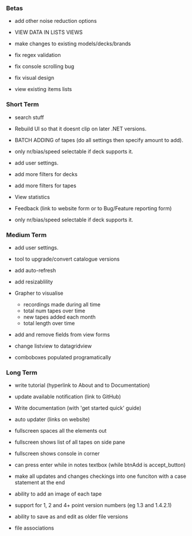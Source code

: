 ### Betas

- add other noise reduction options
- VIEW DATA IN LISTS VIEWS
- make changes to existing models/decks/brands
- fix regex validation
- fix console scrolling bug
- fix visual design



- view existing items lists



### Short Term

- search stuff
- Rebuild UI so that it doesnt clip on later .NET versions.
- BATCH ADDING of tapes (do all settings then specify amount to add).
- only nr/bias/speed selectable if deck supports it.
- add user settings.
- add more filters for decks
- add more filters for tapes



- View statistics



- Feedback (link to website form or to Bug/Feature reporting form)



- only nr/bias/speed selectable if deck supports it.



### Medium Term

- add user settings.
- tool to upgrade/convert catalogue versions



- add auto-refresh
- add resizablility
- Grapher to visualise
  - recordings made during all time
  - total num tapes over time
  - new tapes added each month
  - total length over time
- add and remove fields from view forms



- change listview to datagridview
- comboboxes populated programatically



### Long Term

- write tutorial (hyperlink to About and to Documentation)
- update available notification (link to GitHub)



- Write documentation (with 'get started quick' guide)
- auto updater (links on website)



- fullscreen spaces all the elements out
- fullscreen shows list of all tapes on side pane
- fullscreen shows console in corner
- can press enter while in notes textbox (while btnAdd is accept_button)



- make all updates and changes checkings into one funciton with a case statement at the end
- ability to add an image of each tape



- support for 1, 2 and 4+ point version numbers (eg 1.3 and 1.4.2.1)
- ability to save as and edit as older file versions
- file associations